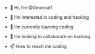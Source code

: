 - 👋 Hi, I’m @Omornat1
- 👀 I’m interested in coding and hacking 
- 🌱 I’m currently learning coding
- 💞️ I’m looking to collaborate on hacking 

- 📫 How to reach me coding 

<!---
Omornat1/Omornat1 is a ✨ special ✨ repository because its `README.md` (this file) appears on your GitHub profile.
You can click the Preview link to take a look at your changes.
--->
